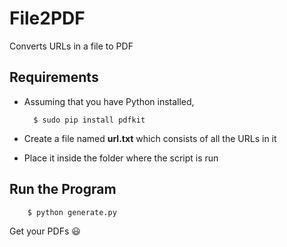 # File2PDF
Converts URLs in a file to PDF

## Requirements

* Assuming that you have Python installed,

        $ sudo pip install pdfkit

* Create a file named **url.txt** which consists of all the URLs in it

* Place it inside the folder where the script is run

## Run the Program

        $ python generate.py
      
Get your PDFs :smiley:

